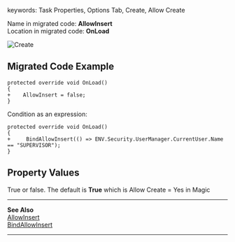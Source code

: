 ﻿keywords: Task Properties, Options Tab, Create, Allow Create

Name in migrated code: **AllowInsert**  
Location in migrated code: **OnLoad**


![Create](Create.png)
## Migrated Code Example


```csdiff   
protected override void OnLoad()
{
+    AllowInsert = false;
}
``` 

Condition as an expression:

```csdiff   
protected override void OnLoad()
{
+     BindAllowInsert(() => ENV.Security.UserManager.CurrentUser.Name == "SUPERVISOR");
}
```        
    



## Property Values
True or false. The default is **True** which is Allow Create = Yes in Magic
       

---
**See Also**  
[AllowInsert ](/reference/html/P_Firefly_Box_UIController_AllowInsert.htm)  
[BindAllowInsert ](/reference/html/M_Firefly_Box_UIController_BindAllowInsert.htm)

---   